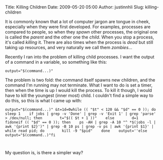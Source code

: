 Title: Killing Children
Date: 2009-05-20 05:00
Author: justinnhli
Slug: killing-children

It is commonly known that a lot of computer jargon are tongue in cheek,
especially when they were first developed. For examples, processes are
compared to people, so when they *spawn* other processes, the original
one is called the *parent* and the other one the *child*. When you stop
a process, it's called *killing* it. There are also times when the
process is *dead* but still taking up resources, and very naturally we
call them *zombies*...

Recently I ran into the problem of killing child processes. I want the
output of a command in a variable, so something like this:

`output="$(command...)"`

The problem is two fold: the command itself spawns new children, and the
command I'm running may not terminate. What I want to do is set a timer,
then when the time is up I would kill the process. To kill it though, I
would have to kill the youngest (inner most) child. I couldn't find a
simple way to do this, so this is what I came up with:

    output="$(command...)" &t=1d=0while (( "$t" < 120 && "$d" == 0 )); do    sleep 1    if jobs | grep -v 'Done' | grep -v 'Exit 1' | grep 'parse' > /dev/null; then        t="$(( $t + 1 ))"    else        d=1    fidoneif (( "$d" == 0 )); then    ps -AH | grep -A 10 "^ *$(jobs -l | awk '{print $2}')" | grep -B 10 ps | grep -v ps | awk '{print $1}' | while read pid; do        kill -9 "$pid"    done    output=''else    output="$(command..)"fi 

     

My question is, is there a simpler way?

